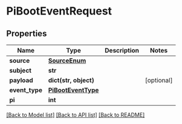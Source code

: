 # PiBootEventRequest


## Properties
Name | Type | Description | Notes
------------ | ------------- | ------------- | -------------
**source** | [**SourceEnum**](SourceEnum.md) |  | 
**subject** | **str** |  | 
**payload** | **dict(str, object)** |  | [optional] 
**event_type** | [**PiBootEventType**](PiBootEventType.md) |  | 
**pi** | **int** |  | 

[[Back to Model list]](../README.md#documentation-for-models) [[Back to API list]](../README.md#documentation-for-api-endpoints) [[Back to README]](../README.md)



